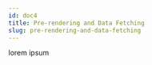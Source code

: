 ```yaml
---
id: doc4
title: Pre-rendering and Data Fetching
slug: pre-rendering-and-data-fetching
---
```


lorem ipsum